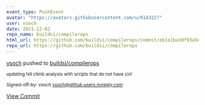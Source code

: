 ```yaml
---
event_type: PushEvent
avatar: "https://avatars.githubusercontent.com/u/814322?"
user: vsoch
date: 2021-12-02
repo_name: buildsi/compilerops
html_url: https://github.com/buildsi/compilerops/commit/eb1e1ba18f93a5e3e78f0b0817067c8e83701f94
repo_url: https://github.com/buildsi/compilerops
---
```


<a href='https://github.com/vsoch' target='_blank'>vsoch</a> pushed to <a href='https://github.com/buildsi/compilerops' target='_blank'>buildsi/compilerops</a>

<small>updating hill climb analysis with scripts that do not have cin!

Signed-off-by: vsoch <vsoch@github.users.noreply.com></small>

<a href='https://github.com/buildsi/compilerops/commit/eb1e1ba18f93a5e3e78f0b0817067c8e83701f94' target='_blank'>View Commit</a>